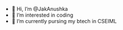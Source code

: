 - 👋 Hi, I’m @JakAnushka
- 👀 I’m interested in coding
- 🌱 I’m currently pursing my btech in CSEIML

<!---
JakAnushka/JakAnushka is a ✨ special ✨ repository because its `README.md` (this file) appears on your GitHub profile.
You can click the Preview link to take a look at your changes.
--->

